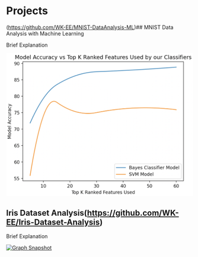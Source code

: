 # Projects

(https://github.com/WK-EE/MNIST-DataAnalysis-ML)## MNIST Data Analysis with Machine Learning

Brief Explanation

<p>
  <a href="https://github.com/WK-EE/MNIST-DataAnalysis-ML" title="WK-EE MNIST Dataset Analysis">
    <img src="/images/Model_Accuracy_vs_Top_K_Ranked_Features.png" alt="Graph Snapshot" />
  </a>
</p>




## Iris Dataset Analysis(https://github.com/WK-EE/Iris-Dataset-Analysis)

Brief Explanation

<p>
  <a href="https://github.com/WK-EE/Iris-Dataset-Analysis" title="WK-EE Iris Dataset Analysis">
    <img src="/images/500x300.png" alt="Graph Snapshot" />
  </a>
</p>


